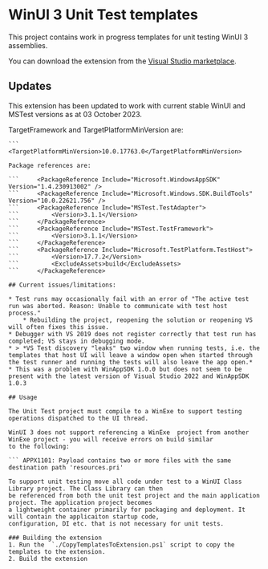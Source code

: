 # WinUI 3 Unit Test templates

This project contains work in progress templates for unit testing WinUI 3 assemblies.

You can download the extension from the [Visual Studio marketplace](https://marketplace.visualstudio.com/items?itemName=chingucoding.winuiunittesttemplates).

## Updates

This extension has been updated to work with current stable WinUI and MSTest versions as at 03 October 2023.

TargetFramework and TargetPlatformMinVersion are:

```     <TargetFramework>net6.0-windows10.0.19041.0</TargetFramework>
```     <TargetPlatformMinVersion>10.0.17763.0</TargetPlatformMinVersion>

Package references are:

```     <PackageReference Include="Microsoft.WindowsAppSDK" Version="1.4.230913002" />
```     <PackageReference Include="Microsoft.Windows.SDK.BuildTools" Version="10.0.22621.756" />
```     <PackageReference Include="MSTest.TestAdapter">
```         <Version>3.1.1</Version>
```     </PackageReference>
```     <PackageReference Include="MSTest.TestFramework">
```         <Version>3.1.1</Version>
```     </PackageReference>
```     <PackageReference Include="Microsoft.TestPlatform.TestHost">
```         <Version>17.7.2</Version>
```         <ExcludeAssets>build</ExcludeAssets>
```     </PackageReference>

## Current issues/limitations:

* Test runs may occasionally fail with an error of "The active test run was aborted. Reason: Unable to communicate with test host process."
	* Rebuilding the project, reopening the solution or reopening VS will often fixes this issue.
* Debugger with VS 2019 does not register correctly that test run has completed; VS stays in debugging mode.
* > *VS Test discovery "leaks" two window when running tests, i.e. the templates that host UI will leave a window open when started through the test runner and running the tests will also leave the app open.*
* This was a problem with WinAppSDK 1.0.0 but does not seem to be present with the latest version of Visual Studio 2022 and WinAppSDK 1.0.3

## Usage

The Unit Test project must compile to a WinExe to support testing operations dispatched to the UI thread.

WinUI 3 does not support referencing a WinExe  project from another WinExe project - you will receive errors on build similar
to the following:

``` APPX1101: Payload contains two or more files with the same destination path 'resources.pri'

To support unit testing move all code under test to a WinUI Class Library project. The Class Library can then 
be referenced from both the unit test project and the main application project. The application project becomes
a lightweight container primarily for packaging and deployment. It will contain the applicaiton startup code, 
configuration, DI etc. that is not necessary for unit tests.

### Building the extension
1. Run the  `./CopyTemplatesToExtension.ps1` script to copy the templates to the extension.
2. Build the extension